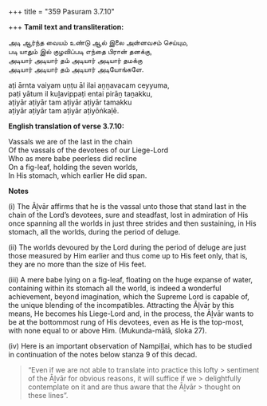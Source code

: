 +++
title = "359 Pasuram 3.7.10"

+++
**Tamil text and transliteration:**

அடி ஆர்ந்த வையம் உண்டு ஆல் இலை அன்னவசம் செய்யும,  
படி யாதும் இல் குழவிப்படி எந்தை பிரான் தனக்கு,  
அடியார் அடியார் தம் அடியார் அடியார் தமக்கு  
அடியார் அடியார் தம் அடியார் அடியோங்களே.

aṭi ārnta vaiyam uṇṭu āl ilai aṉṉavacam ceyyuma,  
paṭi yātum il kuḻavippaṭi entai pirāṉ taṉakku,  
aṭiyār aṭiyār tam aṭiyār aṭiyār tamakku  
aṭiyār aṭiyār tam aṭiyār aṭiyōṅkaḷē.

**English translation of verse 3.7.10:**

Vassals we are of the last in the chain  
Of the vassals of the devotees of our Liege-Lord  
Who as mere babe peerless did recline  
On a fig-leaf, holding the seven worlds,  
In His stomach, which earlier He did span.

**Notes**

\(i\) The Āḻvār affirms that he is the vassal unto those that stand last in the chain of the Lord’s devotees, sure and steadfast, lost in admiration of His once spanning all the worlds in just three strides and then sustaining, in His stomach, all the worlds, during the period of deluge.

\(ii\) The worlds devoured by the Lord during the period of deluge are just those measured by Him earlier and thus come up to His feet only, that is, they are no more than the size of His feet.

\(iii\) A mere babe lying on a fig-leaf, floating on the huge expanse of water, containing within its stomach all the world, is indeed a wonderful achievement, beyond imagination, which the Supreme Lord is capable of, the unique blending of the incompatibles. Attracting the Āḻvār by this means, He becomes his Liege-Lord and, in the process, the Āḻvār wants to be at the bottommost rung of His devotees, even as He is the top-most, with none equal to or above Him. (Mukunda-mālā, śloka 27).

\(iv\) Here is an important observation of Nampiḷḷai, which has to be studied in continuation of the notes below stanza 9 of this decad.

> “Even if we are not able to translate into practice this lofty > sentiment of the Āḻvār for obvious reasons, it will suffice if we > delightfully contemplate on it and are thus aware that the Āḻvār > thought on these lines”.


